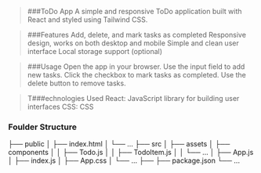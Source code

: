 > ###ToDo App
A simple and responsive ToDo application built with React and styled using Tailwind CSS.

> ###Features
Add, delete, and mark tasks as completed
Responsive design, works on both desktop and mobile
Simple and clean user interface
Local storage support (optional)

> ###Usage
Open the app in your browser.
Use the input field to add new tasks.
Click the checkbox to mark tasks as completed.
Use the delete button to remove tasks.

> T###echnologies Used
React: JavaScript library for building user interfaces
 CSS: CSS

 ### Foulder Structure
├── public
│   ├── index.html
│   └── ...
├── src
│   ├── assets
│   ├── components
│   │   ├── Todo.js
│   │   ├── TodoItem.js
│   │   └── ...
│   ├── App.js
│   ├── index.js
│   ├── App.css
│   └── ...
├── 
├── package.json
└── ...
